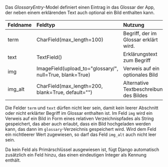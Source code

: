 Das *GlossaryEntry*-Model definiert einen Eintrag in das Glossar der App, der neben einem erklärenden Text auch optional ein
Bild enthalten kann.

| Feldname | Feldtyp | Nutzung |
| :--- | :--- | :--- |
| term | CharField(max_length=100) | Begriff, der im Glossar erklärt wird. |
| text | TextField() | Erklärungstext zum Begriff |
| img | ImageField(upload_to="glossary/", null=True, blank=True) | Verweis auf ein optionales Bild |
| img_alt | CharField(max_length=200, blank=True, default="") | Alternative Textbeschreibung des Bildes |

Die Felder `term` und `text` dürfen nicht leer sein, damit kein leerer Abschnitt oder nicht erklärter Begriff im Glossar
enthalten ist. Im Feld `img` wird ein Verweis auf ein Bild in Form eines relativen Verzeichnispfades als String gespeichert,
das aber auch erlaubt, dass ein Bild hochgeladen werden kann, das dann im `glossary`-Verzeichnis gespeichert wird. Wird dem
Feld ein nichtleerer Wert zugewiesen, so darf das Feld `img_alt` auch nicht leer sein.

Da kein Feld als Primärschlüssel ausgewiesen ist, fügt Django automatisch zusätzlich ein Feld hinzu, das einen eindeutigen Integer als Kennung enthält.
